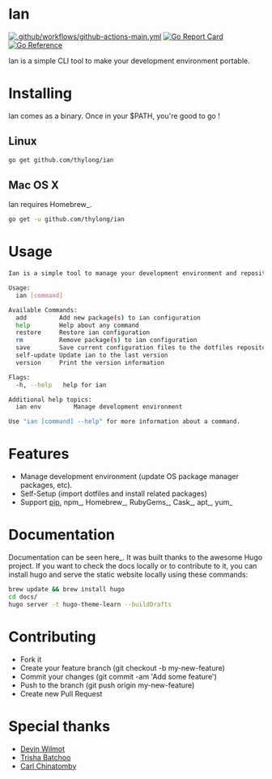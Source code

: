 Ian
===

[![.github/workflows/github-actions-main.yml](https://github.com/thylong/ian/actions/workflows/github-actions-main.yml/badge.svg?branch=master)](https://github.com/thylong/ian/actions/workflows/github-actions-main.yml) [![Go Report Card](https://goreportcard.com/badge/github.com/thylong/ian)](https://goreportcard.com/report/github.com/thylong/ian) [![Go Reference](https://pkg.go.dev/badge/github.com/thylong/ian.svg)](https://pkg.go.dev/github.com/thylong/ian)

Ian is a simple CLI tool to make your development environment portable.


Installing
==========

Ian comes as a binary. Once in your $PATH, you're good to go !

Linux
--------

```bash
go get github.com/thylong/ian
```

Mac OS X
--------

Ian requires Homebrew_.

```bash
go get -u github.com/thylong/ian
```

Usage
=====

```bash
Ian is a simple tool to manage your development environment and repositories.

Usage:
  ian [command]

Available Commands:
  add         Add new package(s) to ian configuration
  help        Help about any command
  restore     Restore ian configuration
  rm          Remove package(s) to ian configuration
  save        Save current configuration files to the dotfiles repository
  self-update Update ian to the last version
  version     Print the version information

Flags:
  -h, --help   help for ian

Additional help topics:
  ian env         Manage development environment

Use "ian [command] --help" for more information about a command.
```

Features
========

- Manage development environment (update OS package manager packages, etc).
- Self-Setup (import dotfiles and install related packages)
- Support [pip][pip], npm_, Homebrew_, RubyGems_, Cask_, apt_, yum_

Documentation
=============

Documentation can be seen here_. It was built thanks to the awesome Hugo project.
If you want to check the docs locally or to contribute to it, you can install hugo
and serve the static website locally using these commands:

```bash
brew update && brew install hugo
cd docs/
hugo server -t hugo-theme-learn --buildDrafts
```

Contributing
============

- Fork it
- Create your feature branch (git checkout -b my-new-feature)
- Commit your changes (git commit -am 'Add some feature')
- Push to the branch (git push origin my-new-feature)
- Create new Pull Request

Special thanks
==============
- [Devin Wilmot][devin]
- [Trisha Batchoo][trisha]
- [Carl Chinatomby][carl]

[template]: https://github.com/thylong/ian/blob/master/config/config_example.yml
[pip]: https://packaging.python.org/
[homebrew]:  http://brew.sh
[here]: https://goian.io
[cask]: https://caskroom.github.io
[rubygems]: https://rubygems.org/
[npm]: https://www.npmjs.com/
[apt]: https://wiki.debian.org/Apt
[yum]: https://fedoraproject.org/wiki/Yum
[devin]: mailto:devwilmot@gmail.com
[trisha]: https://github.com/tbat
[carl]: https://github.com/Carl-Chinatomby